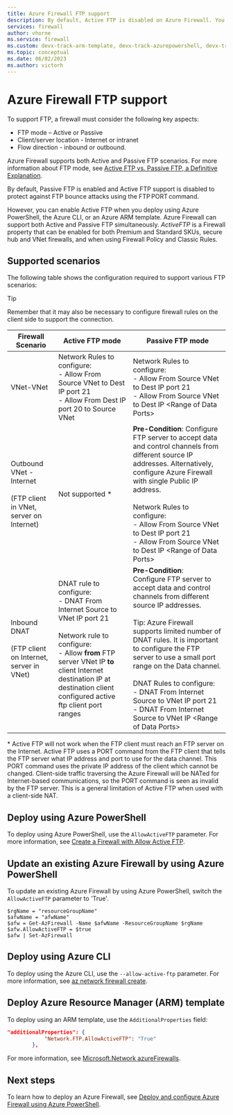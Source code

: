 ```yaml
---
title: Azure Firewall FTP support
description: By default, Active FTP is disabled on Azure Firewall. You can enable it using PowerShell, CLI, and ARM template.
services: firewall
author: vhorne
ms.service: firewall
ms.custom: devx-track-arm-template, devx-track-azurepowershell, devx-track-azurecli
ms.topic: conceptual
ms.date: 06/02/2023
ms.author: victorh
---
```


# Azure Firewall FTP support

To support FTP, a firewall must consider the following key aspects:
- FTP mode – Active or Passive
- Client/server location -  Internet or intranet
- Flow direction - inbound or outbound. 

Azure Firewall supports both Active and Passive FTP scenarios. For more information about FTP mode, see [Active FTP vs. Passive FTP, a Definitive Explanation](https://slacksite.com/other/ftp.html). 

By default, Passive FTP is enabled and Active FTP support is disabled to protect against FTP bounce attacks using the FTP PORT command. 

However, you can enable Active FTP when you deploy using Azure PowerShell, the Azure CLI, or an Azure ARM template. Azure Firewall can support both Active and Passive FTP simultaneously. *ActiveFTP* is a Firewall property that can be enabled for both Premium and Standard SKUs, secure hub and VNet firewalls, and when using Firewall Policy and Classic Rules.


## Supported scenarios

The following table shows the configuration required to support various FTP scenarios:

> [!TIP]
> Remember that it may also be necessary to configure firewall rules on the client side to support the connection.

|Firewall Scenario  |Active FTP mode   |Passive FTP mode  |
|---------|---------|---------|
|VNet-VNet     |Network Rules to configure:<br>- Allow From Source VNet to Dest IP port 21<br>- Allow From Dest IP port 20 to Source VNet |Network Rules to configure:<br>- Allow From Source VNet to Dest IP port 21<br>- Allow From Source VNet to Dest IP \<Range of Data Ports>|
|Outbound VNet - Internet<br><br>(FTP client in VNet, server on Internet)      |Not supported *|**Pre-Condition**: Configure FTP server to accept data and control channels from different source IP addresses. Alternatively, configure Azure Firewall with single Public IP address.<br><br>Network Rules to configure:<br>- Allow From Source VNet to Dest IP port 21<br>- Allow From Source VNet to Dest IP \<Range of Data Ports> |
|Inbound DNAT<br><br>(FTP client on Internet, server in VNet)      |DNAT rule to configure:<br>- DNAT From Internet Source to VNet IP port 21<br><br>Network rule to configure:<br>- Allow **from** FTP server VNet IP **to** client Internet destination IP at destination client configured active ftp client port ranges |**Pre-Condition**:<br>Configure FTP server to accept data and control channels from different source IP addresses.<br><br>Tip: Azure Firewall supports limited number of DNAT rules. It is important to configure the FTP server to use a small port range on the Data channel.<br><br>DNAT Rules to configure:<br>- DNAT From Internet Source to VNet IP port 21<br>- DNAT From Internet Source to VNet IP \<Range of Data Ports> |

\* Active FTP will not work when the FTP client must reach an FTP server on the Internet. Active FTP uses a PORT command from the FTP client that tells the FTP server what IP address and port to use for the data channel. This PORT command uses the private IP address of the client which cannot be changed. Client-side traffic traversing the Azure Firewall will be NATed for Internet-based communications, so the PORT command is seen as invalid by the FTP server. This is a general limitation of Active FTP when used with a client-side NAT. 


## Deploy using Azure PowerShell

To deploy using Azure PowerShell, use the `AllowActiveFTP` parameter. For more information, see [Create a Firewall with Allow Active FTP](/powershell/module/az.network/new-azfirewall#example-16-create-a-firewall-with-allow-active-ftp).

## Update an existing Azure Firewall by using Azure PowerShell

To update an existing Azure Firewall by using Azure PowerShell, switch the `AllowActiveFTP` parameter to 'True'.

```azurepowershell
$rgName = "resourceGroupName"
$afwName = "afwName"
$afw = Get-AzFirewall -Name $afwName -ResourceGroupName $rgName
$afw.AllowActiveFTP = $true
$afw | Set-AzFirewall
```

## Deploy using Azure CLI

To deploy using the Azure CLI, use the `--allow-active-ftp` parameter. For more information, see [az network firewall create](/cli/azure/network/firewall#az-network-firewall-create-optional-parameters). 

## Deploy Azure Resource Manager (ARM) template

To deploy using an ARM template, use the `AdditionalProperties` field:

```json
"additionalProperties": {
            "Network.FTP.AllowActiveFTP": "True"
        },
```
For more information, see [Microsoft.Network azureFirewalls](/azure/templates/microsoft.network/azurefirewalls).

## Next steps

To learn how to deploy an Azure Firewall, see [Deploy and configure Azure Firewall using Azure PowerShell](deploy-ps.md).
